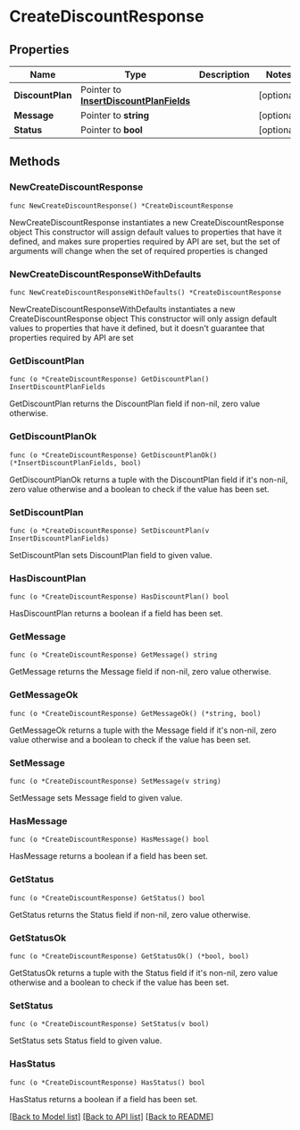 # CreateDiscountResponse

## Properties

Name | Type | Description | Notes
------------ | ------------- | ------------- | -------------
**DiscountPlan** | Pointer to [**InsertDiscountPlanFields**](InsertDiscountPlanFields.md) |  | [optional] 
**Message** | Pointer to **string** |  | [optional] 
**Status** | Pointer to **bool** |  | [optional] 

## Methods

### NewCreateDiscountResponse

`func NewCreateDiscountResponse() *CreateDiscountResponse`

NewCreateDiscountResponse instantiates a new CreateDiscountResponse object
This constructor will assign default values to properties that have it defined,
and makes sure properties required by API are set, but the set of arguments
will change when the set of required properties is changed

### NewCreateDiscountResponseWithDefaults

`func NewCreateDiscountResponseWithDefaults() *CreateDiscountResponse`

NewCreateDiscountResponseWithDefaults instantiates a new CreateDiscountResponse object
This constructor will only assign default values to properties that have it defined,
but it doesn't guarantee that properties required by API are set

### GetDiscountPlan

`func (o *CreateDiscountResponse) GetDiscountPlan() InsertDiscountPlanFields`

GetDiscountPlan returns the DiscountPlan field if non-nil, zero value otherwise.

### GetDiscountPlanOk

`func (o *CreateDiscountResponse) GetDiscountPlanOk() (*InsertDiscountPlanFields, bool)`

GetDiscountPlanOk returns a tuple with the DiscountPlan field if it's non-nil, zero value otherwise
and a boolean to check if the value has been set.

### SetDiscountPlan

`func (o *CreateDiscountResponse) SetDiscountPlan(v InsertDiscountPlanFields)`

SetDiscountPlan sets DiscountPlan field to given value.

### HasDiscountPlan

`func (o *CreateDiscountResponse) HasDiscountPlan() bool`

HasDiscountPlan returns a boolean if a field has been set.

### GetMessage

`func (o *CreateDiscountResponse) GetMessage() string`

GetMessage returns the Message field if non-nil, zero value otherwise.

### GetMessageOk

`func (o *CreateDiscountResponse) GetMessageOk() (*string, bool)`

GetMessageOk returns a tuple with the Message field if it's non-nil, zero value otherwise
and a boolean to check if the value has been set.

### SetMessage

`func (o *CreateDiscountResponse) SetMessage(v string)`

SetMessage sets Message field to given value.

### HasMessage

`func (o *CreateDiscountResponse) HasMessage() bool`

HasMessage returns a boolean if a field has been set.

### GetStatus

`func (o *CreateDiscountResponse) GetStatus() bool`

GetStatus returns the Status field if non-nil, zero value otherwise.

### GetStatusOk

`func (o *CreateDiscountResponse) GetStatusOk() (*bool, bool)`

GetStatusOk returns a tuple with the Status field if it's non-nil, zero value otherwise
and a boolean to check if the value has been set.

### SetStatus

`func (o *CreateDiscountResponse) SetStatus(v bool)`

SetStatus sets Status field to given value.

### HasStatus

`func (o *CreateDiscountResponse) HasStatus() bool`

HasStatus returns a boolean if a field has been set.


[[Back to Model list]](../README.md#documentation-for-models) [[Back to API list]](../README.md#documentation-for-api-endpoints) [[Back to README]](../README.md)


